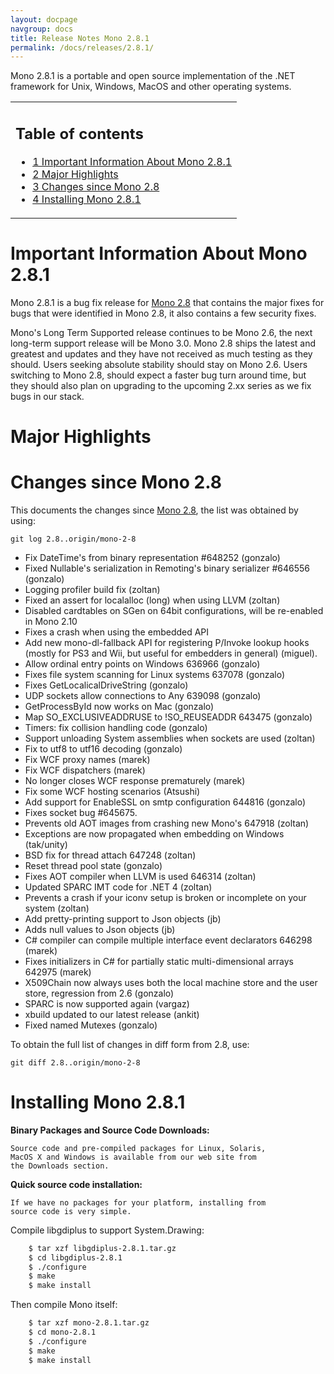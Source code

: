 ```yaml
---
layout: docpage
navgroup: docs
title: Release Notes Mono 2.8.1
permalink: /docs/releases/2.8.1/
---
```


Mono 2.8.1 is a portable and open source implementation of the .NET framework for Unix, Windows, MacOS and other operating systems.

<table>
<col width="100%" />
<tbody>
<tr class="odd">
<td align="left"><h2>Table of contents</h2>
<ul>
<li><a href="#important-information-about-mono-281">1 Important Information About Mono 2.8.1</a></li>
<li><a href="#major-highlights">2 Major Highlights</a></li>
<li><a href="#changes-since-mono-28">3 Changes since Mono 2.8</a></li>
<li><a href="#installing-mono-281">4 Installing Mono 2.8.1</a></li>
</ul></td>
</tr>
</tbody>
</table>

Important Information About Mono 2.8.1
======================================

Mono 2.8.1 is a bug fix release for [Mono 2.8]({{site.github.url}}/old_site/Release_Notes_Mono_2.8.1 "Release Notes Mono 2.8.1") that contains the major fixes for bugs that were identified in Mono 2.8, it also contains a few security fixes.

Mono's Long Term Supported release continues to be Mono 2.6, the next long-term support release will be Mono 3.0. Mono 2.8 ships the latest and greatest and updates and they have not received as much testing as they should. Users seeking absolute stability should stay on Mono 2.6. Users switching to Mono 2.8, should expect a faster bug turn around time, but they should also plan on upgrading to the upcoming 2.xx series as we fix bugs in our stack.

Major Highlights
================

Changes since Mono 2.8
======================

This documents the changes since [Mono 2.8]({{site.github.url}}/old_site/Release_Notes_Mono_2.8 "Release Notes Mono 2.8"), the list was obtained by using:

    git log 2.8..origin/mono-2-8

-   Fix DateTime's from binary representation \#648252 (gonzalo)
-   Fixed Nullable's serialization in Remoting's binary serializer \#646556 (gonzalo)
-   Logging profiler build fix (zoltan)
-   Fixed an assert for localalloc (long) when using LLVM (zoltan)
-   Disabled cardtables on SGen on 64bit configurations, will be re-enabled in Mono 2.10
-   Fixes a crash when using the embedded API
-   Add new mono-dl-fallback API for registering P/Invoke lookup hooks (mostly for PS3 and Wii, but useful for embedders in general) (miguel).
-   Allow ordinal entry points on Windows 636966 (gonzalo)
-   Fixes file system scanning for Linux systems 637078 (gonzalo)
-   Fixes GetLocalicalDriveString (gonzalo)
-   UDP sockets allow connections to Any 639098 (gonzalo)
-   GetProcessById now works on Mac (gonzalo)
-   Map SO\_EXCLUSIVEADDRUSE to !SO\_REUSEADDR 643475 (gonzalo)
-   Timers: fix collision handling code (gonzalo)
-   Support unloading System assemblies when sockets are used (zoltan)
-   Fix to utf8 to utf16 decoding (gonzalo)
-   Fix WCF proxy names (marek)
-   Fix WCF dispatchers (marek)
-   No longer closes WCF response prematurely (marek)
-   Fix some WCF hosting scenarios (Atsushi)
-   Add support for EnableSSL on smtp configuration 644816 (gonzalo)
-   Fixes socket bug \#645675.
-   Prevents old AOT images from crashing new Mono's 647918 (zoltan)
-   Exceptions are now propagated when embedding on Windows (tak/unity)
-   BSD fix for thread attach 647248 (zoltan)
-   Reset thread pool state (gonzalo)
-   Fixes AOT compiler when LLVM is used 646314 (zoltan)
-   Updated SPARC IMT code for .NET 4 (zoltan)
-   Prevents a crash if your iconv setup is broken or incomplete on your system (zoltan)
-   Add pretty-printing support to Json objects (jb)
-   Adds null values to Json objects (jb)
-   C\# compiler can compile multiple interface event declarators 646298 (marek)
-   Fixes initializers in C\# for partially static multi-dimensional arrays 642975 (marek)
-   X509Chain now always uses both the local machine store and the user store, regression from 2.6 (gonzalo)
-   SPARC is now supported again (vargaz)
-   xbuild updated to our latest release (ankit)
-   Fixed named Mutexes (gonzalo)

To obtain the full list of changes in diff form from 2.8, use:

    git diff 2.8..origin/mono-2-8

Installing Mono 2.8.1
=====================

**Binary Packages and Source Code Downloads:**

    Source code and pre-compiled packages for Linux, Solaris, 
    MacOS X and Windows is available from our web site from 
    the Downloads section.

**Quick source code installation:**

    If we have no packages for your platform, installing from 
    source code is very simple.   

Compile libgdiplus to support System.Drawing:

``` bash
    $ tar xzf libgdiplus-2.8.1.tar.gz
    $ cd libgdiplus-2.8.1
    $ ./configure
    $ make
    $ make install
```

Then compile Mono itself:

``` bash
    $ tar xzf mono-2.8.1.tar.gz
    $ cd mono-2.8.1
    $ ./configure
    $ make
    $ make install
```

